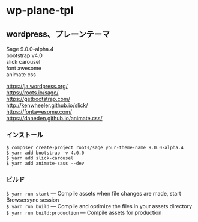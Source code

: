 # wp-plane-tpl
## wordpress、プレーンテーマ
Sage 9.0.0-alpha.4  
bootstrap v4.0  
slick carousel  
font awesome  
animate css  

https://ja.wordpress.org/  
https://roots.io/sage/  
https://getbootstrap.com/  
http://kenwheeler.github.io/slick/  
https://fontawesome.com/  
https://daneden.github.io/animate.css/  

### インストール
``$ composer create-project roots/sage your-theme-name 9.0.0-alpha.4``   
``$ yarn add bootstrap -v 4.0.0``  
``$ yarn add slick-carousel``  
``$ yarn add animate-sass --dev``  

### ビルド
``$ yarn run start`` — Compile assets when file changes are made, start Browsersync session  
``$ yarn run build`` — Compile and optimize the files in your assets directory  
``$ yarn run build:production`` — Compile assets for production  
